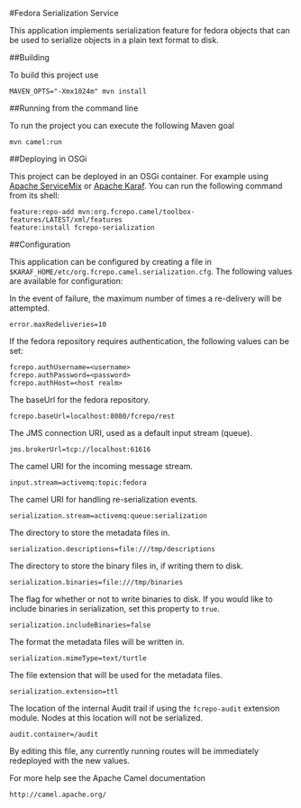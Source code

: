 #Fedora Serialization Service

This application implements serialization feature for fedora objects that 
can be used to serialize objects in a plain text format to disk. 


##Building 

To build this project use

    MAVEN_OPTS="-Xmx1024m" mvn install

##Running from the command line

To run the project you can execute the following Maven goal

    mvn camel:run

##Deploying in OSGi

This project can be deployed in an OSGi container. For example using 
[Apache ServiceMix](http://servicemix.apache.org/) or
[Apache Karaf](http://karaf.apache.org). You can run the following 
command from its shell:

    feature:repo-add mvn:org.fcrepo.camel/toolbox-features/LATEST/xml/features
    feature:install fcrepo-serialization

##Configuration

This application can be configured by creating a file in 
`$KARAF_HOME/etc/org.fcrepo.camel.serialization.cfg`. The following
values are available for configuration:

In the event of failure, the maximum number of times a re-delivery will be attempted.
    
    error.maxRedeliveries=10

If the fedora repository requires authentication, the following values 
can be set: 

    fcrepo.authUsername=<username>
    fcrepo.authPassword=<password>
    fcrepo.authHost=<host realm>

The baseUrl for the fedora repository.
    
    fcrepo.baseUrl=localhost:8080/fcrepo/rest

The JMS connection URI, used as a default input stream (queue). 

    jms.brokerUrl=tcp://localhost:61616

The camel URI for the incoming message stream. 

    input.stream=activemq:topic:fedora

The camel URI for handling re-serialization events.

    serialization.stream=activemq:queue:serialization

The directory to store the metadata files in.
    
    serialization.descriptions=file:///tmp/descriptions 

The directory to store the binary files in, if writing them to disk.

    serialization.binaries=file:///tmp/binaries

The flag for whether or not to write binaries to disk. If you would 
like to include binaries in serialization, set this property to `true`.

    serialization.includeBinaries=false

The format the metadata files will be written in. 

    serialization.mimeType=text/turtle

The file extension that will be used for the metadata files.

    serialization.extension=ttl

The location of the internal Audit trail if using the `fcrepo-audit` extension module.
Nodes at this location will not be serialized.

    audit.container=/audit

By editing this file, any currently running routes will be immediately redeployed 
with the new values. 

For more help see the Apache Camel documentation

    http://camel.apache.org/

